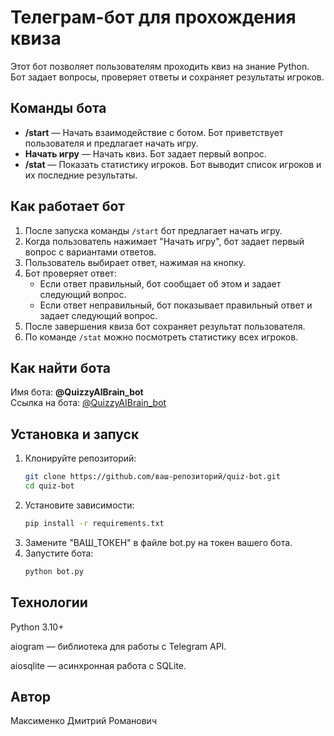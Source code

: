 # Телеграм-бот для прохождения квиза

Этот бот позволяет пользователям проходить квиз на знание Python. Бот задает вопросы, проверяет ответы и сохраняет результаты игроков.

## Команды бота

- **/start** — Начать взаимодействие с ботом. Бот приветствует пользователя и предлагает начать игру.
- **Начать игру** — Начать квиз. Бот задает первый вопрос.
- **/stat** — Показать статистику игроков. Бот выводит список игроков и их последние результаты.

## Как работает бот

1. После запуска команды `/start` бот предлагает начать игру.
2. Когда пользователь нажимает "Начать игру", бот задает первый вопрос с вариантами ответов.
3. Пользователь выбирает ответ, нажимая на кнопку.
4. Бот проверяет ответ:
   - Если ответ правильный, бот сообщает об этом и задает следующий вопрос.
   - Если ответ неправильный, бот показывает правильный ответ и задает следующий вопрос.
5. После завершения квиза бот сохраняет результат пользователя.
6. По команде `/stat` можно посмотреть статистику всех игроков.

## Как найти бота

Имя бота: **@QuizzyAIBrain_bot**  
Ссылка на бота: [@QuizzyAIBrain_bot](https://t.me/QuizzyAIBrain_bot)

## Установка и запуск

1. Клонируйте репозиторий:
   ```bash
   git clone https://github.com/ваш-репозиторий/quiz-bot.git
   cd quiz-bot

2. Установите зависимости:
    ```bash
   pip install -r requirements.txt
3. Замените "ВАШ_ТОКЕН" в файле bot.py на токен вашего бота.
4. Запустите бота:
    ```bash
   python bot.py
## Технологии
Python 3.10+

aiogram — библиотека для работы с Telegram API.

aiosqlite — асинхронная работа с SQLite.
## Автор
Максименко Дмитрий Романович